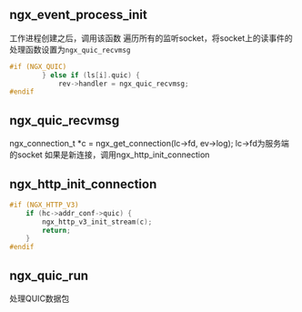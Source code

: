## ngx_event_process_init 
工作进程创建之后，调用该函数
遍历所有的监听socket，将socket上的读事件的处理函数设置为`ngx_quic_recvmsg`
```C
#if (NGX_QUIC)
        } else if (ls[i].quic) {
            rev->handler = ngx_quic_recvmsg;
#endif
```
## ngx_quic_recvmsg
ngx_connection_t *c = ngx_get_connection(lc->fd, ev->log); lc->fd为服务端的socket
如果是新连接，调用ngx_http_init_connection 
## ngx_http_init_connection
```C
#if (NGX_HTTP_V3)
    if (hc->addr_conf->quic) {
        ngx_http_v3_init_stream(c);
        return;
    }
#endif
```
## ngx_quic_run
处理QUIC数据包
